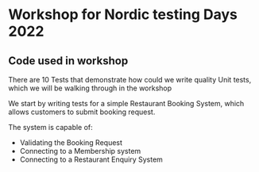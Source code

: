 # Workshop for Nordic testing Days 2022

## Code used in workshop

There are 10 Tests that demonstrate how could we write quality Unit tests, which we will be walking through in the workshop

We start by writing tests for a simple Restaurant Booking System, which allows customers to submit booking request.

The system is capable of:
- Validating the Booking Request
- Connecting to a Membership system
- Connecting to a Restaurant Enquiry System